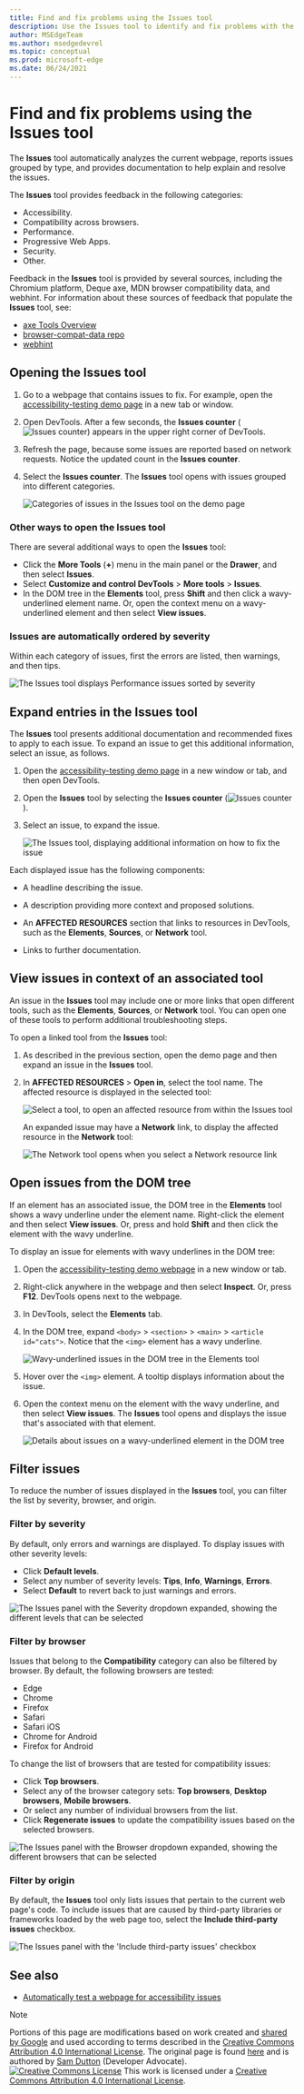 ```yaml
---
title: Find and fix problems using the Issues tool
description: Use the Issues tool to identify and fix problems with the current webpage.
author: MSEdgeTeam
ms.author: msedgedevrel
ms.topic: conceptual
ms.prod: microsoft-edge
ms.date: 06/24/2021
---
```

<!-- Copyright Sam Dutton

   Licensed under the Apache License, Version 2.0 (the "License");
   you may not use this file except in compliance with the License.
   You may obtain a copy of the License at

       https://www.apache.org/licenses/LICENSE-2.0

   Unless required by applicable law or agreed to in writing, software
   distributed under the License is distributed on an "AS IS" BASIS,
   WITHOUT WARRANTIES OR CONDITIONS OF ANY KIND, either express or implied.
   See the License for the specific language governing permissions and
   limitations under the License.  -->
# Find and fix problems using the Issues tool

The **Issues** tool automatically analyzes the current webpage, reports issues grouped by type, and provides documentation to help explain and resolve the issues.

The **Issues** tool provides feedback in the following categories:
*  Accessibility.
*  Compatibility across browsers.
*  Performance.
*  Progressive Web Apps.
*  Security.
*  Other.

Feedback in the **Issues** tool is provided by several sources, including the Chromium platform, Deque axe, MDN browser compatibility data, and webhint.  For information about these sources of feedback that populate the **Issues** tool, see:
*  [axe Tools Overview](https://www.deque.com/axe)
*  [browser-compat-data repo](https://github.com/mdn/browser-compat-data)
*  [webhint](https://webhint.io)


<!-- ====================================================================== -->
## Opening the Issues tool

1. Go to a webpage that contains issues to fix.  For example, open the [accessibility-testing demo page](https://microsoftedge.github.io/Demos/devtools-a11y-testing/) in a new tab or window.

1. Open DevTools.  After a few seconds, the **Issues counter** (![Issues counter](../media/issues-counter-icon.png)) appears in the upper right corner of DevTools.

1. Refresh the page, because some issues are reported based on network requests.  Notice the updated count in the **Issues counter**.

1. Select the **Issues counter**.  The **Issues** tool opens with issues grouped into different categories.

   ![Categories of issues in the Issues tool on the demo page](media/categories.png)


### Other ways to open the Issues tool

There are several additional ways to open the **Issues** tool:
*  Click the **More Tools** (**+**) menu in the main panel or the **Drawer**, and then select **Issues**.
*  Select **Customize and control DevTools** > **More tools** > **Issues**.
*  In the DOM tree in the **Elements** tool, press **Shift** and then click a wavy-underlined element name.  Or, open the context menu on a wavy-underlined element and then select **View issues**.


### Issues are automatically ordered by severity

Within each category of issues, first the errors are listed, then warnings, and then tips.

![The Issues tool displays Performance issues sorted by severity](media/ordered-by-severity.png)


<!-- ====================================================================== -->
## Expand entries in the Issues tool

The **Issues** tool presents additional documentation and recommended fixes to apply to each issue.  To expand an issue to get this additional information, select an issue, as follows.

1. Open the [accessibility-testing demo page](https://microsoftedge.github.io/Demos/devtools-a11y-testing/) in a new window or tab, and then open DevTools.

1. Open the **Issues** tool by selecting the **Issues counter** (![Issues counter](../media/issues-counter-icon.msft.png)).

1. Select an issue, to expand the issue.

   ![The Issues tool, displaying additional information on how to fix the issue](media/initial-view-accessibility-page.png)

Each displayed issue has the following components:

*  A headline describing the issue.

*  A description providing more context and proposed solutions.

*  An **AFFECTED RESOURCES** section that links to resources in DevTools, such as the **Elements**, **Sources**, or **Network** tool.

*  Links to further documentation.


<!-- ====================================================================== -->
## View issues in context of an associated tool

An issue in the **Issues** tool may include one or more links that open different tools, such as the **Elements**, **Sources**, or **Network** tool. You can open one of these tools to perform additional troubleshooting steps.

To open a linked tool from the **Issues** tool:

1. As described in the previous section, open the demo page and then expand an issue in the **Issues** tool.

1. In **AFFECTED RESOURCES** > **Open in**, select the tool name.  The affected resource is displayed in the selected tool:

   ![Select a tool, to open an affected resource from within the Issues tool](media/affected-resource-opens-elements-tool.png)

    An expanded issue may have a **Network** link, to display the affected resource in the **Network** tool:

   ![The Network tool opens when you select a Network resource link](media/view-issue-in-network.png)


<!-- ====================================================================== -->
## Open issues from the DOM tree

If an element has an associated issue, the DOM tree in the **Elements** tool shows a wavy underline under the element name.  Right-click the element and then select **View issues**.  Or, press and hold **Shift** and then click the element with the wavy underline.

To display an issue for elements with wavy underlines in the DOM tree:

1. Open the [accessibility-testing demo webpage](https://microsoftedge.github.io/Demos/devtools-a11y-testing/) in a new window or tab.

1. Right-click anywhere in the webpage and then select **Inspect**.  Or, press **F12**.  DevTools opens next to the webpage.

1. In DevTools, select the **Elements** tab.

1. In the DOM tree, expand `<body>` > `<section>` > `<main>` > `<article id="cats">`.  Notice that the `<img>` element has a wavy underline.

   ![Wavy-underlined issues in the DOM tree in the Elements tool](media/wavy-underlines-dom-tree.png)

1. Hover over the `<img>` element.  A tooltip displays information about the issue.

1. Open the context menu on the element with the wavy underline, and then select **View issues**.  The **Issues** tool opens and displays the issue that's associated with that element.

   ![Details about issues on a wavy-underlined element in the DOM tree](media/opened-from-dom-tree-wavy-underline.png)


<!-- ====================================================================== -->
## Filter issues

To reduce the number of issues displayed in the **Issues** tool, you can filter the list by severity, browser, and origin.

### Filter by severity

By default, only errors and warnings are displayed. To display issues with other severity levels:

* Click **Default levels**.
* Select any number of severity levels: **Tips**, **Info**, **Warnings**, **Errors**.
* Select **Default** to revert back to just warnings and errors.

![The Issues panel with the Severity dropdown expanded, showing the different levels that can be selected](media/severity-filter.png)

### Filter by browser

Issues that belong to the **Compatibility** category can also be filtered by browser. By default, the following browsers are tested:

* Edge
* Chrome
* Firefox
* Safari
* Safari iOS
* Chrome for Android
* Firefox for Android

To change the list of browsers that are tested for compatibility issues:

* Click **Top browsers**.
* Select any of the browser category sets: **Top browsers**, **Desktop browsers**, **Mobile browsers**.
* Or select any number of individual browsers from the list.
* Click **Regenerate issues** to update the compatibility issues based on the selected browsers.

![The Issues panel with the Browser dropdown expanded, showing the different browsers that can be selected](media/browser-filter.png)

### Filter by origin

By default, the **Issues** tool only lists issues that pertain to the current web page's code. To include issues that are caused by third-party libraries or frameworks loaded by the web page too, select the **Include third-party issues** checkbox.

![The Issues panel with the 'Include third-party issues' checkbox](media/third-party-checkbox.png)


<!-- ====================================================================== -->
## See also

*  [Automatically test a webpage for accessibility issues](../accessibility/test-issues-tool.md)


<!-- ====================================================================== -->
> [!NOTE]
> Portions of this page are modifications based on work created and [shared by Google](https://developers.google.com/terms/site-policies) and used according to terms described in the [Creative Commons Attribution 4.0 International License](https://creativecommons.org/licenses/by/4.0).
> The original page is found [here](https://developer.chrome.com/docs/devtools/issues/) and is authored by [Sam Dutton](https://developers.google.com/web/resources/contributors#sam-dutton) (Developer Advocate).
[![Creative Commons License](../../media/cc-logo/88x31.png)](https://creativecommons.org/licenses/by/4.0)
This work is licensed under a [Creative Commons Attribution 4.0 International License](https://creativecommons.org/licenses/by/4.0).
